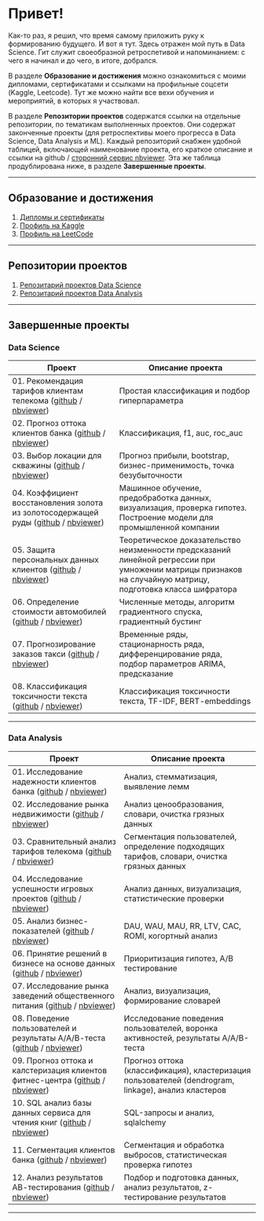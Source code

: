 # Привет! 
Как-то раз, я решил, что время самому приложить руку к формированию будущего. И вот я тут. Здесь отражен мой путь в Data Science. Гит служит своеобразной ретроспетивой и напоминанием: с чего я начинал и до чего, в итоге, добрался. 

В разделе **Образование и достижения** можно ознакомиться с моими дипломами, сертификатами и ссылками на профильные соцсети (Kaggle, Leetcode). Тут же можно найти все вехи обучения и мероприятий, в которых я участвовал.

В разделе **Репозитории проектов** содержатся ссылки на отдельные репозитории, по тематикам выполненных проектов. Они содержат законченные проекты (для ретроспективы моего прогресса в Data Science, Data Analysis и ML). Каждый репозиторий снабжен удобной таблицей, включающей наименование проекта, его краткое описание и ссылки на github / <a href="https://nbviewer.org">сторонний сервис nbviewer</a>. Эта же таблица продублирована ниже, в разделе **Завершенные проекты**.
__________________________________________________________________________________________________________________________

## Образование и достижения 
01. [Дипломы и сертификаты](https://github.com/urzumo/diplomas_and_certificates)  
02. [Профиль на Kaggle](https://www.kaggle.com/antonrdblck)  
03. [Профиль на LeetCode](https://leetcode.com/Urzum)  
__________________________________________________________________________________________________________________________

## Репозитории проектов
01. [Репозитарий проектов Data Science](https://github.com/urzumo/data_science_projects)  
02. [Репозитарий проектов Data Analysis](https://github.com/urzumo/data_analysis_projects)  
__________________________________________________________________________________________________________________________

## Завершенные проекты
### Data Science 

| **Проект** | **Описание проекта** | 
| -------------------- | --------------------- |
| 01. Рекомендация тарифов клиентам телекома ([github](https://github.com/urzumo/data_science_projects/tree/urzumo/rekomendaciya_tarifov) / [nbviewer](https://nbviewer.org/github/urzumo/data_science_projects/blob/41c0752d0e579d978942caff46b8fccdbf152823/rekomendaciya_tarifov/rekomendaciya_tarifov_git.ipynb))|Простая классификация и подбор гиперпараметра|
| 02. Прогноз оттока клиентов банка ([github](https://github.com/urzumo/data_science_projects/tree/urzumo/ottok_klientov_banka) / [nbviewer](https://nbviewer.org/github/urzumo/data_science_projects/blob/e875cdb75a104cb89e8e516977e79bbfa954403e/ottok_klientov_banka/ottok_klientov_git.ipynb))|Классификация, f1, auc, roc_auc|
| 03. Выбор локации для скважины ([github](https://github.com/urzumo/data_science_projects/tree/urzumo/prognoz_dobychu) / [nbviewer](https://nbviewer.org/github/urzumo/data_science_projects/blob/33bd23e6045373ce91e21a4a791d92b4374205be/prognoz_dobychu/locacii_skvaghiny_git.ipynb))|Прогноз прибыли, bootstrap, бизнес-применимость, точка безубыточности|
| 04. Коэффициент восстановления золота из золотосодержащей руды ([github](https://github.com/urzumo/data_science_projects/tree/urzumo/zolotoobrabotka) / [nbviewer](https://nbviewer.org/github/urzumo/data_science_projects/blob/3a8642ad0394ddd40d2fe01b6f95828f7c64422a/zolotoobrabotka/zolotoobrabotka_git.ipynb))|Машинное обучение, предобработка данных, визуализация, проверка гипотез. Построение модели для промышленной компании|
| 05. Защита персональных данных клиентов ([github](https://github.com/urzumo/data_science_projects/tree/urzumo/zashita_personalnyh_dannyh) / [nbviewer](https://nbviewer.org/github/urzumo/data_science_projects/blob/763b402c553eacb9404f46d15492e94e1b1c1cfa/zashita_personalnyh_dannyh/zashita_personalnyh_dannyh_git.ipynb))|Теоретическое доказательство неизменности предсказаний линейной регрессии при умножении матрицы признаков на случайную матрицу, подготовка класса шифратора|
| 06. Определение стоимости автомобилей ([github](https://github.com/urzumo/data_science_projects/tree/urzumo/stoimost_auto) / [nbviewer](https://nbviewer.org/github/urzumo/data_science_projects/blob/af2fd8a6f9b2ce4bca06c1b6039c826d4b865858/stoimost_auto/stoimost_auto_git.ipynb))|Численные методы, алгоритм градиентного спуска, градиентный бустинг|
| 07. Прогнозирование заказов такси ([github](https://github.com/urzumo/data_science_projects/tree/urzumo/prognoz_taxi) / [nbviewer](https://nbviewer.org/github/urzumo/data_science_projects/blob/58113966aa21bfe5c3aef048dbe83c4748b237e5/prognoz_taxi/prognoz_taksi_git.ipynb))|Временные ряды, стационарность ряда, дифференцирование ряда, подбор параметров ARIMA, предсказание|
| 08. Классификация токсичности текста ([github](https://github.com/urzumo/data_science_projects/tree/urzumo/nlp) / [nbviewer](https://nbviewer.org/github/urzumo/data_science_projects/blob/707f3166d272199df485a10a1b54f985642926e4/nlp/nlp_git.ipynb))|Классификация токсичности текста, TF-IDF, BERT-embeddings|
__________________________________________________________________________________________________________________________

### Data Analysis 

| **Проект** | **Описание проекта** | 
| -------------------- | --------------------- |
| 01. Исследование надежности клиентов банка ([github](https://github.com/urzumo/data_analysis_projects/tree/main/nadeghnost_clientov_banka) / [nbviewer](https://nbviewer.org/github/urzumo/data_analysis_projects/blob/c0caa9310425f31049e1efad776a067f18bfaafd/nadeghnost_clientov_banka/issledovanie_nadegnosti_zaemshika_git.ipynb))|Анализ, стемматизация, выявление лемм|
| 02. Исследование рынка недвижимости ([github](https://github.com/urzumo/data_analysis_projects/tree/main/objavleniya_o_prodaghe_kvartir) / [nbviewer](https://nbviewer.org/github/urzumo/data_analysis_projects/blob/63af8c01f8029206833a23f53eadfc30fce59405/objavleniya_o_prodaghe_kvartir/issledovanie_objyavleniy_git.ipynb))|Анализ ценообразования, словари, очистка грязных данных|
| 03. Сравнительный анализ тарифов телекома ([github](https://github.com/urzumo/data_analysis_projects/tree/main/issledovanie_tarifov_telekom) / [nbviewer](https://nbviewer.org/github/urzumo/data_analysis_projects/blob/ec4bc6b7d7d05155202d55f3233a9f9c779921c6/issledovanie_tarifov_telekom/issledovanie_tarifov_git.ipynb))|Сегментация пользователей, определение подходящих тарифов, словари, очистка грязных данных|
| 04. Исследование успешности игровых проектов ([github](https://github.com/urzumo/data_analysis_projects/tree/main/igrovye_proekty) / [nbviewer](https://nbviewer.org/github/urzumo/data_analysis_projects/blob/7d77dea0dfc098c07802f02212d939d5743c4d25/igrovye_proekty/issledovanie_uspeshnosti_igrovyh_proektov_git.ipynb))|Анализ данных, визуализация, статистические проверки|
| 05. Анализ бизнес-показателей ([github](https://github.com/urzumo/data_analysis_projects/tree/main/biznes_pokazateli) / [nbviewer](https://nbviewer.org/github/urzumo/data_analysis_projects/blob/cef0dfe50256e5da621d5ac74d3a45a08d94d67f/biznes_pokazateli/analiz_biznes_pokazateley_git.ipynb))|DAU, WAU, MAU, RR, LTV, CAC, ROMI, когортный анализ|
| 06. Принятие решений в бизнесе на основе данных ([github](https://github.com/urzumo/data_analysis_projects/tree/main/e_comm_AB_test) / [nbviewer](https://nbviewer.org/github/urzumo/data_analyst_projects/blob/14236d124546c5deb0b27c324a46aaad421ffc98/e_comm_AB_test/e_comm_AB_tests.ipynb))|Приоритизация гипотез, А/В тестирование|
| 07. Исследование рынка заведений общественного питания ([github](https://github.com/urzumo/data_analysis_projects/tree/main/rynok_obhestvennogo_pitaniya) / [nbviewer](https://nbviewer.org/github/urzumo/data_analysis_projects/blob/69ef6202c25cf82bc100befebad78936bfe25b3c/rynok_obhestvennogo_pitaniya/rynok_zavedenii_obchestvennogo_pitaniya_git.ipynb))|Анализ, визуализация, формирование словарей|
| 08. Поведение пользователей и результаты А/А/В-теста ([github](https://github.com/urzumo/data_analysis_projects/tree/main/AAB_test_and_activity_funnel) / [nbviewer](https://nbviewer.org/github/urzumo/data_analysis_projects/blob/4d09490c8996b5234f4606e430a0815938fbd762/AAB_test_and_activity_funnel/povedenie_v_mobilnom_priloghenii_git.ipynb)) | Исследование поведения пользователей, воронка активностей, результаты А/А/В-теста
| 09. Прогноз оттока и калстеризация клиентов фитнес-центра ([github](https://github.com/urzumo/data_analysis_projects/tree/main/customer_churn_%26_kmeans) / [nbviewer](https://nbviewer.org/github/urzumo/data_analysis_projects/blob/973296e653cce182ab773293eb92434008959faa/customer_churn_%26_kmeans/ottok_klientov_fitness_centra_git.ipynb)) | Прогноз оттока (классификация), кластеризация пользователей (dendrogram, linkage), анализ кластеров
| 10. SQL анализ базы данных сервиса для чтения книг ([github](https://github.com/urzumo/data_analysis_projects/tree/main/sql_request) / [nbviewer](https://nbviewer.org/github/urzumo/data_analysis_projects/blob/49ef735857f9e0603c7729efd623027d9452aa2e/sql_request/sql_books_git.ipynb)) | SQL-запросы и анализ, sqlalchemy 
| 11. Сегментация клиентов банка ([github](https://github.com/urzumo/data_analysis_projects/tree/main/segmentaciya_clientov_banka) / [nbviewer](https://nbviewer.org/github/urzumo/data_analysis_projects/blob/ee351232f2a02b1b87d5e572a987a276a6bfaaf2/segmentaciya_clientov_banka/segmentaciya_clientov_banka_git.ipynb)) | Сегментация и обработка выбросов, статистическая проверка гипотез
| 12. Анализ результатов АВ-тестирования ([github](https://github.com/urzumo/data_analysis_projects/tree/main/failed_ab_test) / [nbviewer](https://nbviewer.org/github/urzumo/data_analysis_projects/blob/89f6b84c2552b58c43df8130a06e55e155dc63e0/failed_ab_test/failed_ab_test_git.ipynb)) | Подбор и подготовка данных, анализ результатов, z-тестирование результатов

__________________________________________________________________________________________________________________________
